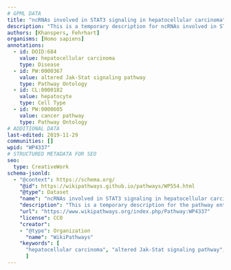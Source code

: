 ```yaml
---
# GPML DATA
title: "ncRNAs involved in STAT3 signaling in hepatocellular carcinoma"
description: "This is a temporary description for ncRNAs involved in STAT3 signaling in hepatocellular carcinoma"
authors: [Khanspers, Fehrhart]
organisms: [Homo sapiens]
annotations:
  - id: DOID:684
    value: hepatocellular carcinoma
    type: Disease
  - id: PW:0000367
    value: altered Jak-Stat signaling pathway
    type: Pathway Ontology
  - id: CL:0000182
    value: hepatocyte
    type: Cell Type
  - id: PW:0000605
    value: cancer pathway
    type: Pathway Ontology
# ADDITIONAL DATA
last-edited: 2019-11-29
communities: []
wpid: "WP4337"
# STRUCTURED METADATA FOR SEO
seo:
  type: CreativeWork
schema-jsonld:
  - "@context": https://schema.org/
    "@id": https://wikipathways.github.io/pathways/WP554.html
    "@type": Dataset
    "name": "ncRNAs involved in STAT3 signaling in hepatocellular carcinoma"
    "description": "This is a temporary description for the pathway entitled: ncRNAs involved in STAT3 signaling in hepatocellular carcinoma"
    "url": "https://www.wikipathways.org/index.php/Pathway:WP4337"
    "license": CC0
    "creator":
    - "@type": Organization
      "name": "WikiPathways"
    "keywords": [
      "hepatocellular carcinoma", "altered Jak-Stat signaling pathway", "hepatocyte", "cancer pathway",
      ]
---
```

